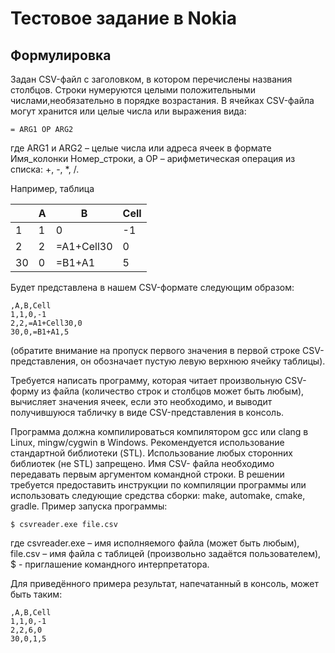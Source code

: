 # Тестовое задание в Nokia

## Формулировка

Задан CSV-файл с заголовком, в котором перечислены названия столбцов. Строки нумеруются целыми положительными числами,необязательно в порядке возрастания. В ячейках CSV-файла могут хранится или целые
числа или выражения вида:

```
= ARG1 OP ARG2
```

где ARG1 и ARG2 – целые числа или адреса ячеек в формате Имя_колонки Номер_строки, а OP – арифметическая операция
из списка: +, -, *, /.

Например, таблица

|   | A | B | Cell |
|---|---|---|---|
| 1 | 1 | 0 | -1|
| 2 | 2 |=A1+Cell30| 0 |
| 30| 0 |=B1+A1| 5 |

Будет представлена в нашем CSV-формате следующим образом:

```
,A,B,Cell
1,1,0,-1
2,2,=A1+Cell30,0
30,0,=B1+A1,5
```
(обратите внимание на пропуск первого значения в первой строке CSV-представления, он обозначает пустую левую верхнюю
ячейку таблицы).

Требуется написать программу, которая читает произвольную CSV-форму из файла (количество строк и столбцов может быть
любым), вычисляет значения ячеек, если это необходимо, и выводит получившуюся табличку в виде CSV-представления в
консоль.

Программа должна компилироваться компилятором gcc или clang в Linux, mingw/cygwin в Windows. Рекомендуется
использование стандартной библиотеки (STL). Использование любых сторонних библиотек (не STL) запрещено. Имя CSV-
файла необходимо передавать первым аргументом командной строки. В решении требуется предоставить инструкции по
компиляции программы или использовать следующие средства сборки: make, automake, cmake, gradle.
Пример запуска программы:
```
$ csvreader.exe file.csv
```
где csvreader.exe – имя исполняемого файла (может быть любым), file.csv – имя файла с таблицей (произвольно задаётся
пользователем), $ - приглашение командного интерпретатора.

Для приведённого примера результат, напечатанный в консоль, может быть таким:
```
,A,B,Cell
1,1,0,-1
2,2,6,0
30,0,1,5
```


